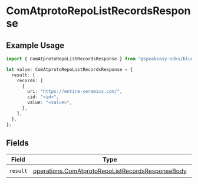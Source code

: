 # ComAtprotoRepoListRecordsResponse

## Example Usage

```typescript
import { ComAtprotoRepoListRecordsResponse } from "@speakeasy-sdks/bluesky/models/operations";

let value: ComAtprotoRepoListRecordsResponse = {
  result: {
    records: [
      {
        uri: "https://entire-ceramics.com/",
        cid: "<id>",
        value: "<value>",
      },
    ],
  },
};
```

## Fields

| Field                                                                                                                | Type                                                                                                                 | Required                                                                                                             | Description                                                                                                          |
| -------------------------------------------------------------------------------------------------------------------- | -------------------------------------------------------------------------------------------------------------------- | -------------------------------------------------------------------------------------------------------------------- | -------------------------------------------------------------------------------------------------------------------- |
| `result`                                                                                                             | [operations.ComAtprotoRepoListRecordsResponseBody](../../models/operations/comatprotorepolistrecordsresponsebody.md) | :heavy_check_mark:                                                                                                   | N/A                                                                                                                  |